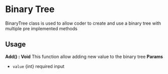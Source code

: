 # Binary Tree
BinaryTree class is used to allow coder to create and use a binary tree with multiple pre implemented methods

## Usage
**Add() : Void**
This function allow adding new value to the binary tree
**Params**
- ```value``` {int} required input  
